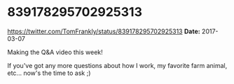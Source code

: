 # 839178295702925313
https://twitter.com/TomFrankly/status/839178295702925313
**Date:** 2017-03-07

Making the Q&A video this week!

If you've got any more questions about how I work, my favorite farm animal, etc... now's the time to ask ;)
